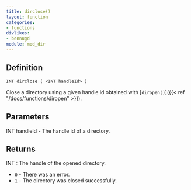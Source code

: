```yaml
---
title: dirclose()
layout: function
categories:
- functions
divlikes:
- bennugd
module: mod_dir
---
```


## Definition

    INT dirclose ( <INT handleId> )

Close a directory using a given handle id obtained with [`diropen()`]({{< ref "/docs/functions/diropen" >}}).

## Parameters

INT handleId  - The handle id of a directory.

## Returns

INT : The handle of the opened directory.

- `0` - There was an error.
- `1` - The directory was closed successfully.

